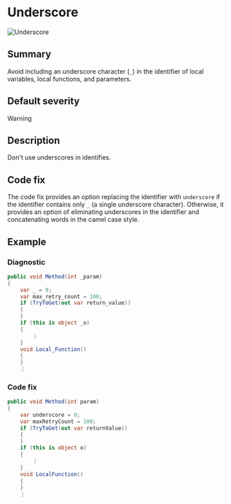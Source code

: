# Underscore

![Underscore][fig-Underscore]

## Summary

Avoid including an underscore character (`_`) in the identifier of
local variables, local functions, and parameters.

## Default severity

Warning

## Description

Don't use underscores in identifies.

## Code fix

The code fix provides an option replacing the identifier with `underscore`
if the identifier contains only `_` (a single underscore character). Otherwise,
it provides an option of eliminating underscores in the identifier and
concatenating words in the camel case style.

## Example

### Diagnostic

```csharp
public void Method(int _param)
{
    var _ = 0;
    var max_retry_count = 100;
    if (TryToGet(out var return_value))
    {
    }
    if (this is object _o)
    {
        ⋮
    }
    void Local_Function()
    {
    }
    ⋮
```

### Code fix

```csharp
public void Method(int param)
{
    var underscore = 0;
    var maxRetryCount = 100;
    if (TryToGet(out var returnValue))
    {
    }
    if (this is object o)
    {
        ⋮
    }
    void LocalFunction()
    {
    }
    ⋮
```

[fig-Underscore]:
  https://maroontress.github.io/StyleChecker/images/Underscore.png
